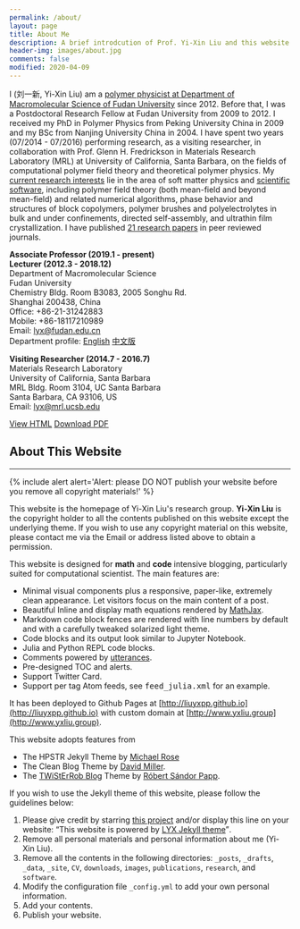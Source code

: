 ```yaml
---
permalink: /about/
layout: page
title: About Me
description: A brief introdcution of Prof. Yi-Xin Liu and this website.
header-img: images/about.jpg
comments: false
modified: 2020-04-09
---
```


I (刘一新, Yi-Xin Liu) am a [polymer physicist at Department of Macromolecular Science of Fudan University](http://polymer.fudan.edu.cn/Data/View/1660) since 2012.
Before that, I was a Postdoctoral Research Fellow at Fudan University from 2009 to 2012.
I received my PhD in Polymer Physics from Peking University China in 2009 and my BSc from Nanjing University China in 2004.
I have spent two years (07/2014 - 07/2016) performing research, as a visiting researcher, in collaboration with Prof. Glenn H. Fredrickson in Materials Research Laboratory (MRL) at University of California, Santa Barbara, on the fields of computational polymer field theory and theoretical polymer physics.
My [current research interests]({{site.url}}/research) lie in the area of soft matter physics and [scientific software]({{site.url}}/software), including polymer field theory (both mean-field and beyond mean-field) and related numerical algorithms, phase behavior and structures of block copolymers, polymer brushes and polyelectrolytes in bulk and under confinements, directed self-assembly, and ultrathin film crystallization.
I have published [21 research papers]({{site.url}}/publications) in peer reviewed journals.

**Associate Professor (2019.1 - present)**<br>
**Lecturer (2012.3 - 2018.12)**<br>
Department of Macromolecular Science<br>
Fudan University<br>
Chemistry Bldg. Room B3083, 2005 Songhu Rd.<br>
Shanghai 200438, China<br>
Office: +86-21-31242883<br>
Mobile: +86-18117210989<br>
Email: lyx@fudan.edu.cn<br>
Department profile: [English](http://polymer.fudan.edu.cn/En/Data/View/3193) [中文版](http://polymer.fudan.edu.cn/Data/View/1660)

**Visiting Researcher (2014.7 - 2016.7)**<br>
Materials Research Laboratory<br>
University of California, Santa Barbara<br>
MRL Bldg. Room 3104, UC Santa Barbara<br>
Santa Barbara, CA 93106, US<br>
Email: lyx@mrl.ucsb.edu

<div markdown="0">
    <a href="{{ site.url }}/CV/" class="btn btn-info">View HTML</a>
    <a href="{{ site.url }}/downloads/CV.pdf" class="btn btn-success">Download PDF</a>
</div>

## About This Website
-----

{% include alert alert='Alert:
    please DO NOT publish your website before you remove all copyright materials!' %}

This website is the homepage of Yi-Xin Liu's research group. **Yi-Xin Liu** is the copyright holder to all the contents published on this website except the underlying theme. If you wish to use any copyright material on this website, please contact me via the Email or address listed above to obtain a permission.

This website is designed for **math** and **code** intensive blogging, particularly suited for computational scientist. The main features are:

* Minimal visual components plus a responsive, paper-like, extremely clean appearance. Let visitors focus on the main content of a post.
* Beautiful Inline and display math equations rendered by [MathJax](https://www.mathjax.org/).
* Markdown code block fences are rendered with line numbers by default and with a carefully tweaked solarized light theme.
* Code blocks and its output look similar to Jupyter Notebook.
* Julia and Python REPL code blocks.
* Comments powered by [utterances](https://utteranc.es/).
* Pre-designed TOC and alerts.
* Support Twitter Card.
* Support per tag Atom feeds, see <samp>feed_julia.xml</samp> for an example.

It has been deployed to Github Pages at [http://liuyxpp.github.io](http://liuyxpp.github.io) with custom domain at [http://www.yxliu.group](http://www.yxliu.group).

This website adopts features from
* The HPSTR Jekyll Theme by [Michael Rose](https://github.com/mmistakes)
* The Clean Blog Theme by [David Miller](https://github.com/davidtmiller/).
* The [TWiStErRob Blog](http://www.twisterrob.net) Theme by [Róbert Sándor Papp](https://github.com/TWiStErRob/twisterrob.github.io).

If you wish to use the Jekyll theme of this website, please follow the guidelines below:

1. Please give credit by starring [this project](https://github.com/liuyxpp/liuyxpp.github.io) and/or display this line on your website: <q>This website is powered by [LYX Jekyll theme](https://github.com/liuyxpp/liuyxpp.github.io)</q>.
2. Remove all personal materials and personal information about me (Yi-Xin Liu).
3. Remove all the contents in the following directories: `_posts`, `_drafts`, `_data`, `_site`, `CV`, `downloads`, `images`, `publications`, `research`, and `software`.
4. Modify the configuration file `_config.yml` to add your own personal information.
5. Add your contents.
6. Publish your website.

